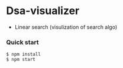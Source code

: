 # Dsa-visualizer
- Linear search (visulization of search algo)


### Quick start
```
$ npm install
$ npm start
````












